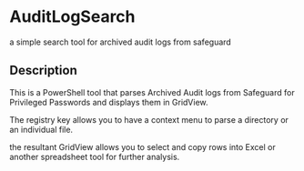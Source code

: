 # AuditLogSearch
a simple search tool for archived audit logs from safeguard

## Description
This is a PowerShell tool that parses Archived Audit logs from Safeguard for Privileged Passwords and displays them in GridView.

The registry key allows you to have a context menu to parse a directory or an individual file.

the resultant GridView allows you to select and copy rows into Excel or another spreadsheet tool for further analysis.

